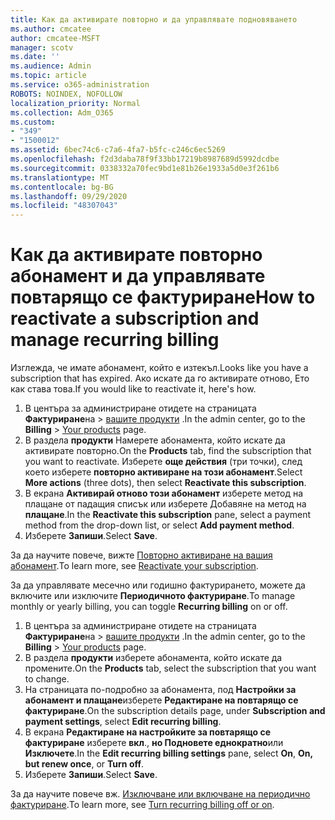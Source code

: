 ```yaml
---
title: Как да активирате повторно и да управлявате подновяването
ms.author: cmcatee
author: cmcatee-MSFT
manager: scotv
ms.date: ''
ms.audience: Admin
ms.topic: article
ms.service: o365-administration
ROBOTS: NOINDEX, NOFOLLOW
localization_priority: Normal
ms.collection: Adm_O365
ms.custom:
- "349"
- "1500012"
ms.assetid: 6bec74c6-c7a6-4fa7-b5fc-c246c6ec5269
ms.openlocfilehash: f2d3daba78f9f33bb17219b8987689d5992dcdbe
ms.sourcegitcommit: 0338332a70fec9bd1e81b26e1933a5d0e3f261b6
ms.translationtype: MT
ms.contentlocale: bg-BG
ms.lasthandoff: 09/29/2020
ms.locfileid: "48307043"
---
```

# <a name="how-to-reactivate-a-subscription-and-manage-recurring-billing"></a><span data-ttu-id="953ad-102">Как да активирате повторно абонамент и да управлявате повтарящо се фактуриране</span><span class="sxs-lookup"><span data-stu-id="953ad-102">How to reactivate a subscription and manage recurring billing</span></span>

<span data-ttu-id="953ad-103">Изглежда, че имате абонамент, който е изтекъл.</span><span class="sxs-lookup"><span data-stu-id="953ad-103">Looks like you have a subscription that has expired.</span></span> <span data-ttu-id="953ad-104">Ако искате да го активирате отново, Ето как става това.</span><span class="sxs-lookup"><span data-stu-id="953ad-104">If you would like to reactivate it, here's how.</span></span>
  
1. <span data-ttu-id="953ad-105">В центъра за администриране отидете на страницата **Фактуриране**на  >  [вашите продукти](https://go.microsoft.com/fwlink/p/?linkid=842054) .</span><span class="sxs-lookup"><span data-stu-id="953ad-105">In the admin center, go to the **Billing** > [Your products](https://go.microsoft.com/fwlink/p/?linkid=842054) page.</span></span>
2. <span data-ttu-id="953ad-106">В раздела **продукти** Намерете абонамента, който искате да активирате повторно.</span><span class="sxs-lookup"><span data-stu-id="953ad-106">On the **Products** tab, find the subscription that you want to reactivate.</span></span> <span data-ttu-id="953ad-107">Изберете **още действия** (три точки), след което изберете **повторно активиране на този абонамент**.</span><span class="sxs-lookup"><span data-stu-id="953ad-107">Select **More actions** (three dots), then select **Reactivate this subscription**.</span></span>
3. <span data-ttu-id="953ad-108">В екрана **Активирай отново този абонамент** изберете метод на плащане от падащия списък или изберете Добавяне на метод на **плащане**.</span><span class="sxs-lookup"><span data-stu-id="953ad-108">In the **Reactivate this subscription** pane, select a payment method from the drop-down list, or select **Add payment method**.</span></span>
4. <span data-ttu-id="953ad-109">Изберете **Запиши**.</span><span class="sxs-lookup"><span data-stu-id="953ad-109">Select **Save**.</span></span>

<span data-ttu-id="953ad-110">За да научите повече, вижте [Повторно активиране на вашия абонамент](https://docs.microsoft.com/microsoft-365/commerce/subscriptions-and-billing/reactivate-your-subscription).</span><span class="sxs-lookup"><span data-stu-id="953ad-110">To learn more, see [Reactivate your subscription](https://docs.microsoft.com/microsoft-365/commerce/subscriptions-and-billing/reactivate-your-subscription).</span></span>

<span data-ttu-id="953ad-111">За да управлявате месечно или годишно фактурирането, можете да включите или изключите **Периодичното фактуриране**.</span><span class="sxs-lookup"><span data-stu-id="953ad-111">To manage monthly or yearly billing, you can toggle **Recurring billing** on or off.</span></span>
  
1. <span data-ttu-id="953ad-112">В центъра за администриране отидете на страницата **Фактуриране**на  >  [вашите продукти](https://go.microsoft.com/fwlink/p/?linkid=842054) .</span><span class="sxs-lookup"><span data-stu-id="953ad-112">In the admin center, go to the **Billing** > [Your products](https://go.microsoft.com/fwlink/p/?linkid=842054) page.</span></span>
2. <span data-ttu-id="953ad-113">В раздела **продукти** изберете абонамента, който искате да промените.</span><span class="sxs-lookup"><span data-stu-id="953ad-113">On the **Products** tab, select the subscription that you want to change.</span></span>
3. <span data-ttu-id="953ad-114">На страницата по-подробно за абонамента, под **Настройки за абонамент и плащане**изберете **Редактиране на повтарящо се фактуриране**.</span><span class="sxs-lookup"><span data-stu-id="953ad-114">On the subscription details page, under **Subscription and payment settings**, select **Edit recurring billing**.</span></span>
4. <span data-ttu-id="953ad-115">В екрана **Редактиране на настройките за повтарящо се фактуриране** изберете **вкл**., **но Подновете еднократно**или **Изключете**.</span><span class="sxs-lookup"><span data-stu-id="953ad-115">In the **Edit recurring billing settings** pane, select **On**, **On, but renew once**, or **Turn off**.</span></span>
5. <span data-ttu-id="953ad-116">Изберете **Запиши**.</span><span class="sxs-lookup"><span data-stu-id="953ad-116">Select **Save**.</span></span>

<span data-ttu-id="953ad-117">За да научите повече вж. [Изключване или включване на периодично фактуриране](https://docs.microsoft.com/microsoft-365/commerce/subscriptions/renew-your-subscription#turn-recurring-billing-off-or-on).</span><span class="sxs-lookup"><span data-stu-id="953ad-117">To learn more, see [Turn recurring billing off or on](https://docs.microsoft.com/microsoft-365/commerce/subscriptions/renew-your-subscription#turn-recurring-billing-off-or-on).</span></span>